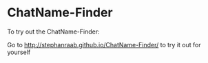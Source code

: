 # ChatName-Finder
To try out the ChatName-Finder:

Go to http://stephanraab.github.io/ChatName-Finder/ to try it out for yourself
